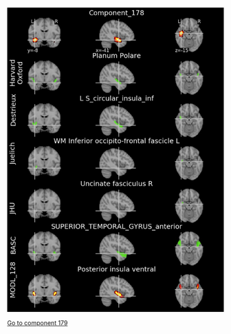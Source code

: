 


![178](preliminary/178.jpg "Component 178")

[Go to component 179](https://parietal-inria.github.io/MODL_atlas/512/179 "Component 179")